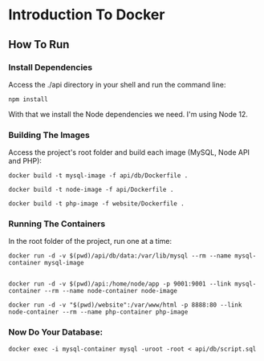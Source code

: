 # Introduction To Docker


## How To Run

### Install Dependencies
Access the ./api directory in your shell and run the command line:
```
npm install
```

With that we install the Node dependencies we need. I'm using Node 12.

### Building The Images

Access the project's root folder and build each image (MySQL, Node API and PHP):

```
docker build -t mysql-image -f api/db/Dockerfile .
```
```
docker build -t node-image -f api/Dockerfile .
```
```
docker build -t php-image -f website/Dockerfile .
```

### Running The Containers
In the root folder of the project, run one at a time:

```
docker run -d -v $(pwd)/api/db/data:/var/lib/mysql --rm --name mysql-container mysql-image
```
```

docker run -d -v $(pwd)/api:/home/node/app -p 9001:9001 --link mysql-container --rm --name node-container node-image
```
```
docker run -d -v "$(pwd)/website":/var/www/html -p 8888:80 --link node-container --rm --name php-container php-image
```

### Now Do Your Database:
```
docker exec -i mysql-container mysql -uroot -root < api/db/script.sql
```